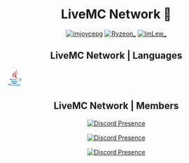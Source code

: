 <h1 align="center"> LiveMC Network 🤠</h1>
<div align="center">
     <a href="https://twitter.com/imjoycepg" target="blank"><img src="https://img.shields.io/twitter/follow/imjoycepg?color=red&style=for-the-badge" alt="imjoycepg" /></a>
 <a href="https://twitter.com/Ryzeon_" target="blank"><img src="https://img.shields.io/twitter/follow/Ryzeon_?color=green&style=for-the-badge" alt="Ryzeon_" /></a>
<a href="https://twitter.com/ImLew_" target="blank"><img src="https://img.shields.io/twitter/follow/ImLew_?color=blue&style=for-the-badge" alt="ImLew_" /></a>

</div>

<h2 align="center"> LiveMC Network | Languages</h3>
<p align="left">
<a href="https://www.java.com" target="_blank" rel="noreferrer"> <img src="https://raw.githubusercontent.com/devicons/devicon/master/icons/java/java-original.svg" alt="java" width="40" height="40"/> </a>

<h2 align="center"> LiveMC Network | Members</h3>

<p align="center">
    <a href="https://discord.com/users/299732456037154817" target="_blank" rel="nofollow">
        <img src="https://lanyard-profile-readme.vercel.app/api/299732456037154817?&animated=true&borderRadius=30px&idleMessage=Nothing..." alt="Discord Presence" align="center">
    </a>
</p>

<p align="center">
    <a href="https://discord.com/users/411968391402749963" target="_blank" rel="nofollow">
        <img src="https://lanyard-profile-readme.vercel.app/api/411968391402749963?&animated=true&borderRadius=30px&idleMessage=Nothing..." alt="Discord Presence" align="center">
    </a>
</p>

<p align="center">
    <a href="https://discord.com/users/725086496729858151" target="_blank" rel="nofollow">
        <img src="https://lanyard-profile-readme.vercel.app/api/725086496729858151?&animated=true&borderRadius=30px&idleMessage=Nothing..." alt="Discord Presence" align="center">
    </a>
</p>
